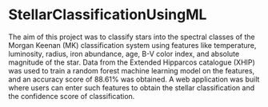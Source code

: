 # StellarClassificationUsingML
The aim of this project was to classify stars into the spectral classes of the Morgan Keenan (MK) classification system using features like temperature, luminosity, radius, iron abundance, age, B-V color index, and absolute magnitude of the star. 
Data from the Extended Hipparcos catalogue (XHIP) was used to train a random forest machine learning model on the features, and an accuracy score of 88.61% was obtained.
A web application was built where users can enter such features to obtain the stellar classification and the confidence score of classification.
